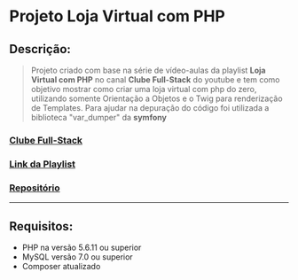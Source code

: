 # Projeto Loja Virtual com PHP

## Descrição:
> Projeto criado com base na série de vídeo-aulas da playlist **Loja Virtual com PHP** no canal **Clube Full-Stack** do youtube e tem como objetivo
> mostrar como criar uma loja virtual com php do zero, utilizando somente Orientação a Objetos e o Twig para renderização de Templates.
> Para ajudar na depuração do código foi utilizada a biblioteca "var_dumper" da **symfony**

### [Clube Full-Stack](https://www.youtube.com/@AlexandreCardoso)
### [Link da Playlist](https://www.youtube.com/playlist?list=PLyugqHiq-SKdSIn5SRyubTQJVSYUb0CVk)
### [Repositório](https://github.com/aleduca/loja-virtual)


***

## Requisitos:
 - PHP na versão 5.6.11 ou superior
 - MySQL versão 7.0 ou superior
 - Composer atualizado